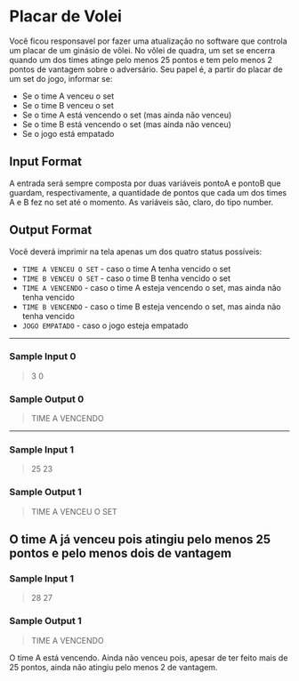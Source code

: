 # Placar de Volei

Você ficou responsavel por fazer uma atualização no software que controla um placar de um ginásio de vôlei. No vôlei de quadra, um set se encerra quando um dos times atinge pelo menos 25 pontos e tem pelo menos 2 pontos de vantagem sobre o adversário. Seu papel é, a partir do placar de um set do jogo, informar se:

- Se o time A venceu o set
- Se o time B venceu o set
- Se o time A está vencendo o set (mas ainda não venceu)
- Se o time B está vencendo o set (mas ainda não venceu)
- Se o jogo está empatado


## Input Format

A entrada será sempre composta por duas variáveis pontoA e pontoB que guardam, respectivamente, a quantidade de pontos que cada um dos times A e B fez no set até o momento. As variáveis são, claro, do tipo number.

## Output Format

Você deverá imprimir na tela apenas um dos quatro status possíveis:

- `TIME A VENCEU O SET` - caso o time A tenha vencido o set
- `TIME B VENCEU O SET` - caso o time B tenha vencido o set
- `TIME A VENCENDO` - caso o time A esteja vencendo o set, mas ainda não tenha vencido
- `TIME B VENCENDO` - caso o time B esteja vencendo o set, mas ainda não tenha vencido
- `JOGO EMPATADO` - caso o jogo esteja empatado

---
### Sample Input 0
> 3 0

### Sample Output 0
> TIME A VENCENDO
---
### Sample Input 1
> 25 23

### Sample Output 1
> TIME A VENCEU O SET

O time A já venceu pois atingiu pelo menos 25 pontos e pelo menos dois de vantagem
---
### Sample Input 1
> 28 27

### Sample Output 1
> TIME A VENCENDO

O time A está vencendo. Ainda não venceu pois, apesar de ter feito mais de 25 pontos, ainda não atingiu pelo menos 2 de vantagem.